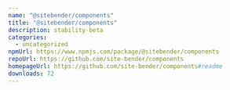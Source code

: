 ```yaml
---
name: "@sitebender/components"
title: "@sitebender/components"
description: stability-beta
categories:
  - uncategorized
npmUrl: https://www.npmjs.com/package/@sitebender/components
repoUrl: https://github.com/site-bender/components
homepageUrl: https://github.com/site-bender/components#readme
downloads: 72
---
```

